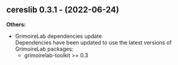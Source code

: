## cereslib 0.3.1 - (2022-06-24)

**Others:**

 * GrimoireLab dependencies update\
   Dependencies have been updated to use the latest versions of
   GrimoireLab packages:
     - grimoirelab-toolkit >= 0.3

